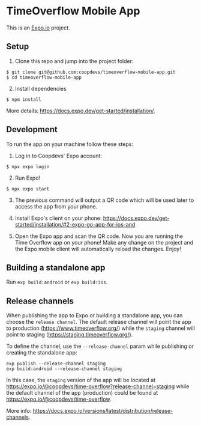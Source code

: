 TimeOverflow Mobile App
=======================

This is an [Expo.io](https://expo.io) project.

## Setup

1. Clone this repo and jump into the project folder:

```
$ git clone git@github.com:coopdevs/timeoverflow-mobile-app.git
$ cd timeoverflow-mobile-app
```

2. Install dependencies

```
$ npm install
```

More details: https://docs.expo.dev/get-started/installation/.

## Development

To run the app on your machine follow these steps:

1. Log in to Coopdevs' Expo account:

```
$ npx expo login
```

2. Run Expo!

```
$ npx expo start
```

3. The previous command will output a QR code which will be used later to access the app from your phone.

4. Install Expo's client on your phone: https://docs.expo.dev/get-started/installation/#2-expo-go-app-for-ios-and

5. Open the Expo app and scan the QR code. Now you are running the Time Overflow app on your phone! Make any change on the project and the Expo mobile client will automatically reload the changes. Enjoy!

## Building a standalone app

Run `exp build:android` or `exp build:ios`.

## Release channels

When publishing the app to Expo or building a standalone app, you can choose the `release channel`. The default release channel will point the app to production (https://www.timeoverflow.org/) while the `staging` channel will point to staging (https://staging.timeoverflow.org/).

To define the channel, use the `--release-channel` param while publishing or creating the standalone app:

```
exp publish --release-channel staging
exp build:android --release-channel staging
```

In this case, the `staging` version of the app will be located at https://expo.io/@coopdevs/time-overflow?release-channel=staging while the default channel of the app (production) could be found at https://expo.io/@coopdevs/time-overflow.

More info: https://docs.expo.io/versions/latest/distribution/release-channels.
